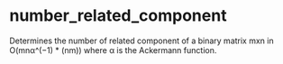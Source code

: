 # number_related_component

Determines the number of related component of a binary matrix mxn in O(mnα^(−1) * (nm)) where α is the Ackermann function.
